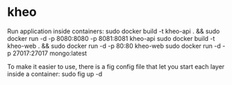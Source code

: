 kheo
====

Run application inside containers: 
sudo docker build -t kheo-api . && sudo docker run -d -p 8080:8080 -p 8081:8081 kheo-api
sudo docker build -t kheo-web . && sudo docker run -d -p 80:80 kheo-web
sudo docker run -d -p 27017:27017 mongo:latest

To make it easier to use, there is a fig config file that let you start each layer inside a container:
sudo fig up -d
